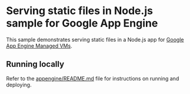 # Serving static files in Node.js sample for Google App Engine

This sample demonstrates serving static files in a Node.js app for [Google App Engine Managed VMs](https://cloud.google.com/appengine).

## Running locally

Refer to the [appengine/README.md](../README.md) file for instructions on
running and deploying.
